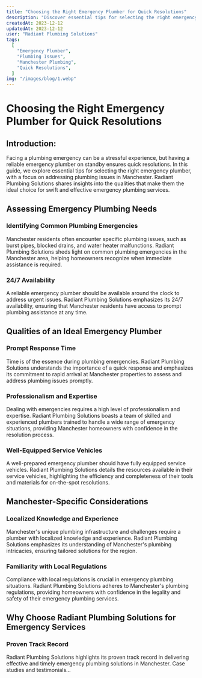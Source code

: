 ```yaml
---
title: "Choosing the Right Emergency Plumber for Quick Resolutions"
description: "Discover essential tips for selecting the right emergency plumber to ensure swift and effective resolutions for plumbing issues in Manchester. Radiant Plumbing Solutions offers insights into the qualities that make them the ideal choice for emergency plumbing services."
createdAt: 2023-12-12
updatedAt: 2023-12-12
user: "Radiant Plumbing Solutions"
tags:
  [
    "Emergency Plumber",
    "Plumbing Issues",
    "Manchester Plumbing",
    "Quick Resolutions",
  ]
img: "/images/blog/1.webp"
---
```


# Choosing the Right Emergency Plumber for Quick Resolutions

## Introduction:

Facing a plumbing emergency can be a stressful experience, but having a reliable emergency plumber on standby ensures quick resolutions. In this guide, we explore essential tips for selecting the right emergency plumber, with a focus on addressing plumbing issues in Manchester. Radiant Plumbing Solutions shares insights into the qualities that make them the ideal choice for swift and effective emergency plumbing services.

## Assessing Emergency Plumbing Needs

### Identifying Common Plumbing Emergencies

Manchester residents often encounter specific plumbing issues, such as burst pipes, blocked drains, and water heater malfunctions. Radiant Plumbing Solutions sheds light on common plumbing emergencies in the Manchester area, helping homeowners recognize when immediate assistance is required.

### 24/7 Availability

A reliable emergency plumber should be available around the clock to address urgent issues. Radiant Plumbing Solutions emphasizes its 24/7 availability, ensuring that Manchester residents have access to prompt plumbing assistance at any time.

## Qualities of an Ideal Emergency Plumber

### Prompt Response Time

Time is of the essence during plumbing emergencies. Radiant Plumbing Solutions understands the importance of a quick response and emphasizes its commitment to rapid arrival at Manchester properties to assess and address plumbing issues promptly.

### Professionalism and Expertise

Dealing with emergencies requires a high level of professionalism and expertise. Radiant Plumbing Solutions boasts a team of skilled and experienced plumbers trained to handle a wide range of emergency situations, providing Manchester homeowners with confidence in the resolution process.

### Well-Equipped Service Vehicles

A well-prepared emergency plumber should have fully equipped service vehicles. Radiant Plumbing Solutions details the resources available in their service vehicles, highlighting the efficiency and completeness of their tools and materials for on-the-spot resolutions.

## Manchester-Specific Considerations

### Localized Knowledge and Experience

Manchester's unique plumbing infrastructure and challenges require a plumber with localized knowledge and experience. Radiant Plumbing Solutions emphasizes its understanding of Manchester's plumbing intricacies, ensuring tailored solutions for the region.

### Familiarity with Local Regulations

Compliance with local regulations is crucial in emergency plumbing situations. Radiant Plumbing Solutions adheres to Manchester's plumbing regulations, providing homeowners with confidence in the legality and safety of their emergency plumbing services.

## Why Choose Radiant Plumbing Solutions for Emergency Services

### Proven Track Record

Radiant Plumbing Solutions highlights its proven track record in delivering effective and timely emergency plumbing solutions in Manchester. Case studies and testimonials...
